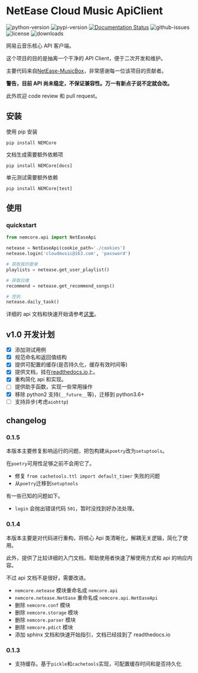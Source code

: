 # NetEase Cloud Music ApiClient

![python-version](https://img.shields.io/pypi/pyversions/nemcore)
![pypi-version](https://img.shields.io/pypi/v/nemcore)
[![Documentation Status](https://readthedocs.org/projects/nemcore/badge/?version=latest)](https://nemcore.readthedocs.io/en/latest/?badge=latest)
![github-issues](https://img.shields.io/github/issues-raw/nnnewb/nemcore)
![license](https://img.shields.io/github/license/nnnewb/nemcore)
![downloads](https://img.shields.io/pypi/dd/nemcore)

网易云音乐核心 API 客户端。

这个项目的目的是抽离一个干净的 API Client，便于二次开发和维护。

主要代码来自[NetEase-MusicBox](https://github.com/darknessomi/musicbox/)，非常感谢每一位该项目的贡献者。

**警告，目前 API 尚未稳定，不保证兼容性。万一有新点子说不定就会改。**

此外欢迎 code review 和 pull request。

## 安装

使用 pip 安装

```shell script
pip install NEMCore
```

文档生成需要额外依赖项

```shell script
pip install NEMCore[docs]
```

单元测试需要额外依赖

```shell script
pip install NEMCore[test]
```

## 使用

### quickstart

```python
from nemcore.api import NetEaseApi

netease = NetEaseApi(cookie_path='./cookies')
netease.login('cloudmusic@163.com', 'password')

# 获取我的歌单
playlists = netease.get_user_playlist()

# 获取日推
recommend = netease.get_recommend_songs()

# 签到
netease.daily_task()
```

详细的 api 文档和快速开始请参考[这里](https://nemcore.readthedocs.io/en/latest/)。

## v1.0 开发计划

- [x] 添加测试用例
- [x] 规范命名和返回值结构
- [x] 提供可配置的缓存(是否持久化，缓存有效时间等)
- [x] 提供文档，挂在[readthedocs.io](https://nemcore.readthedocs.io/en/latest/)上。
- [x] 重构简化 api 和实现。
- [ ] 提供助手函数，实现一些常用操作
- [x] 移除 python2 支持(`__future__`等)，迁移到 python3.6+
- [ ] 支持异步(考虑`aiohttp`)

## changelog

### 0.1.5

本版本主要修复影响运行的问题，把包构建从`poetry`改为`setuptools`。

在`poetry`可用性足够之前不会用它了。

- 修复 `from cachetools.ttl import default_timer` 失败的问题
- 从`poetry`迁移到`setuptools`

有一些已知的问题如下。

- `login` 会抛出错误代码 `501`，暂时没找到好办法处理。

### 0.1.4

本版本主要是对代码进行重构，将核心 Api 类清晰化，解耦无关逻辑，简化了使用。

此外，提供了比较详细的入门文档，帮助使用者快速了解使用方式和 api 的响应内容。

不过 api 文档不是很好，需要改进。

- `nemcore.netease` 模块重命名成 `nemcore.api`
- `nemcore.netease.NetEase` 重命名成 `nemcore.api.NetEaseApi`
- 删除 `nemcore.conf` 模块
- 删除 `nemcore.storage` 模块
- 删除 `nemcore.parser` 模块
- 删除 `nemcore.pdict` 模块
- 添加 sphinx 文档和快速开始指引，文档已经挂到了 readthedocs.io

### 0.1.3

- 支持缓存。基于`pickle`和`cachetools`实现，可配置缓存时间和是否持久化
